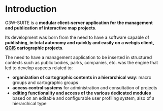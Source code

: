 # Introduction

G3W-SUITE is a **modular client-server application for the management and publication of interactive map projects**.

Its development was born from the need to have a software capable of **publishing, in total autonomy and quickly and easily on a webgis client, [**QGIS**](https://qgis.org) cartographic projects**.

The need to have a management application to be inserted in structured contexts such as public bodies, parks, companies, etc. was the engine that led to develop aspects related to:
      
 * **organization of cartographic contents in a hierarchical way**: macro groups and cartographic groups
 * **access control systems** for administration and consultation of projects
 * **editing functionality and access of the various dedicated modules** based on an editable and configurable user profiling system, also of a hierarchical type

